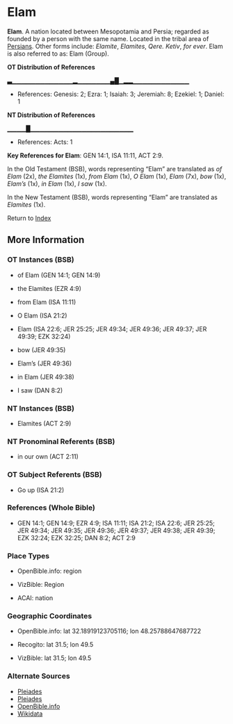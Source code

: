 # Elam
**Elam**. 
A nation located between Mesopotamia and Persia; regarded as founded by a person with the same name. 
Located in the tribal area of [Persians](../../../groups/md/acai/Persia.md). 
Other forms include: 
*Elamite*, *Elamites*, *Qere. Ketiv*, *for ever*. 
Elam is also referred to as: 
Elam (Group). 


**OT Distribution of References**

▃▁▁▁▁▁▁▁▁▁▁▁▁▁▂▁▁▁▁▁▁▁▄█▁▂▂▁▁▁▁▁▁▁▁▁▁▁▁
* References: Genesis: 2; Ezra: 1; Isaiah: 3; Jeremiah: 8; Ezekiel: 1; Daniel: 1

**NT Distribution of References**

▁▁▁▁█▁▁▁▁▁▁▁▁▁▁▁▁▁▁▁▁▁▁▁▁▁▁
* References: Acts: 1



**Key References for Elam**: 
GEN 14:1, ISA 11:11, ACT 2:9. 


In the Old Testament (BSB), words representing “Elam” are translated as 
*of Elam* (2x), *the Elamites* (1x), *from Elam* (1x), *O Elam* (1x), *Elam* (7x), *bow* (1x), *Elam’s* (1x), *in Elam* (1x), *I saw* (1x). 


In the New Testament (BSB), words representing “Elam” are translated as 
*Elamites* (1x). 


Return to [Index](00-Index.md)

## More Information

### OT Instances (BSB)

* of Elam (GEN 14:1; GEN 14:9)

* the Elamites (EZR 4:9)

* from Elam (ISA 11:11)

* O Elam (ISA 21:2)

* Elam (ISA 22:6; JER 25:25; JER 49:34; JER 49:36; JER 49:37; JER 49:39; EZK 32:24)

* bow (JER 49:35)

* Elam’s (JER 49:36)

* in Elam (JER 49:38)

* I saw (DAN 8:2)



### NT Instances (BSB)

* Elamites (ACT 2:9)



### NT Pronominal Referents (BSB)

* in our own (ACT 2:11)



### OT Subject Referents (BSB)

* Go up (ISA 21:2)



### References (Whole Bible)

* GEN 14:1; GEN 14:9; EZR 4:9; ISA 11:11; ISA 21:2; ISA 22:6; JER 25:25; JER 49:34; JER 49:35; JER 49:36; JER 49:37; JER 49:38; JER 49:39; EZK 32:24; EZK 32:25; DAN 8:2; ACT 2:9


### Place Types

* OpenBible.info: region

* VizBible: Region

* ACAI: nation



### Geographic Coordinates

* OpenBible.info: lat 32.18919123705116; lon 48.25788647687722

* Recogito: lat 31.5; lon 49.5

* VizBible: lat 31.5; lon 49.5



### Alternate Sources

* [Pleiades](https://pleiades.stoa.org/places/912842)
* [Pleiades](http://pleiades.stoa.org/places/912842)
* [OpenBible.info](https://www.openbible.info/geo/ancient/a7e3a59)
* [Wikidata](http://www.wikidata.org/entity/Q128904)



